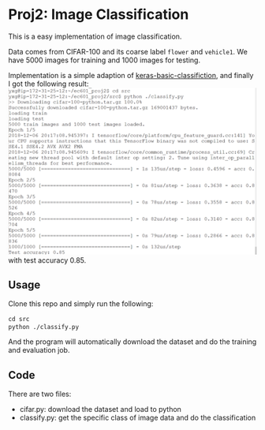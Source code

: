 # Proj2: Image Classification
This is a easy implementation of image classification.

Data comes from CIFAR-100 and its coarse label `flower` and `vehicle1`. We have 5000 images for training and 1000 images for testing.

Implementation is a simple adaption of [keras-basic-classifiction](https://www.tensorflow.org/tutorials/keras/basic_classification), and finally I got the following result:  
![result](img/result.png)  
with test accuracy 0.85.

## Usage
Clone this repo and simply run the following:
```
cd src
python ./classify.py
```
And the program will automatically download the dataset and do the training and evaluation job.

## Code
There are two files:
- cifar.py: download the dataset and load to python
- classify.py: get the specific class of image data and do the classification
